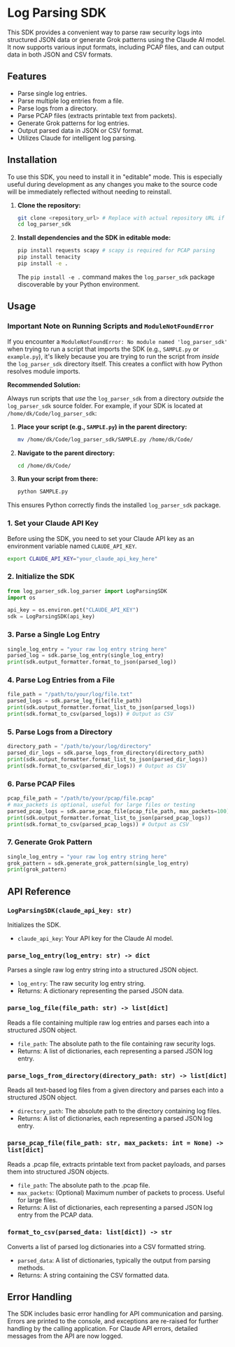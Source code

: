 # Log Parsing SDK

This SDK provides a convenient way to parse raw security logs into structured JSON data or generate Grok patterns using the Claude AI model. It now supports various input formats, including PCAP files, and can output data in both JSON and CSV formats.

## Features

*   Parse single log entries.
*   Parse multiple log entries from a file.
*   Parse logs from a directory.
*   Parse PCAP files (extracts printable text from packets).
*   Generate Grok patterns for log entries.
*   Output parsed data in JSON or CSV format.
*   Utilizes Claude for intelligent log parsing.

## Installation

To use this SDK, you need to install it in "editable" mode. This is especially useful during development as any changes you make to the source code will be immediately reflected without needing to reinstall.

1.  **Clone the repository:**
    ```bash
    git clone <repository_url> # Replace with actual repository URL if available
    cd log_parser_sdk
    ```
2.  **Install dependencies and the SDK in editable mode:**
    ```bash
    pip install requests scapy # scapy is required for PCAP parsing
    pip install tenacity
    pip install -e .
    ```
    The `pip install -e .` command makes the `log_parser_sdk` package discoverable by your Python environment.

## Usage

### Important Note on Running Scripts and `ModuleNotFoundError`

If you encounter a `ModuleNotFoundError: No module named 'log_parser_sdk'` when trying to run a script that imports the SDK (e.g., `SAMPLE.py` or `example.py`), it's likely because you are trying to run the script from *inside* the `log_parser_sdk` directory itself. This creates a conflict with how Python resolves module imports.

**Recommended Solution:**

Always run scripts that *use* the `log_parser_sdk` from a directory *outside* the `log_parser_sdk` source folder. For example, if your SDK is located at `/home/dk/Code/log_parser_sdk`:

1.  **Place your script (e.g., `SAMPLE.py`) in the parent directory:**
    ```bash
    mv /home/dk/Code/log_parser_sdk/SAMPLE.py /home/dk/Code/
    ```
2.  **Navigate to the parent directory:**
    ```bash
    cd /home/dk/Code/
    ```
3.  **Run your script from there:**
    ```bash
    python SAMPLE.py
    ```

This ensures Python correctly finds the installed `log_parser_sdk` package.

### 1. Set your Claude API Key

Before using the SDK, you need to set your Claude API key as an environment variable named `CLAUDE_API_KEY`.

```bash
export CLAUDE_API_KEY="your_claude_api_key_here"
```

### 2. Initialize the SDK

```python
from log_parser_sdk.log_parser import LogParsingSDK
import os

api_key = os.environ.get("CLAUDE_API_KEY")
sdk = LogParsingSDK(api_key)
```

### 3. Parse a Single Log Entry

```python
single_log_entry = "your raw log entry string here"
parsed_log = sdk.parse_log_entry(single_log_entry)
print(sdk.output_formatter.format_to_json(parsed_log))
```

### 4. Parse Log Entries from a File

```python
file_path = "/path/to/your/log/file.txt"
parsed_logs = sdk.parse_log_file(file_path)
print(sdk.output_formatter.format_list_to_json(parsed_logs))
print(sdk.format_to_csv(parsed_logs)) # Output as CSV
```

### 5. Parse Logs from a Directory

```python
directory_path = "/path/to/your/log/directory"
parsed_dir_logs = sdk.parse_logs_from_directory(directory_path)
print(sdk.output_formatter.format_list_to_json(parsed_dir_logs))
print(sdk.format_to_csv(parsed_dir_logs)) # Output as CSV
```

### 6. Parse PCAP Files

```python
pcap_file_path = "/path/to/your/pcap/file.pcap"
# max_packets is optional, useful for large files or testing
parsed_pcap_logs = sdk.parse_pcap_file(pcap_file_path, max_packets=100)
print(sdk.output_formatter.format_list_to_json(parsed_pcap_logs))
print(sdk.format_to_csv(parsed_pcap_logs)) # Output as CSV
```

### 7. Generate Grok Pattern

```python
single_log_entry = "your raw log entry string here"
grok_pattern = sdk.generate_grok_pattern(single_log_entry)
print(grok_pattern)
```

## API Reference

### `LogParsingSDK(claude_api_key: str)`

Initializes the SDK.

*   `claude_api_key`: Your API key for the Claude AI model.

### `parse_log_entry(log_entry: str) -> dict`

Parses a single raw log entry string into a structured JSON object.

*   `log_entry`: The raw security log entry string.
*   Returns: A dictionary representing the parsed JSON data.

### `parse_log_file(file_path: str) -> list[dict]`

Reads a file containing multiple raw log entries and parses each into a structured JSON object.

*   `file_path`: The absolute path to the file containing raw security logs.
*   Returns: A list of dictionaries, each representing a parsed JSON log entry.

### `parse_logs_from_directory(directory_path: str) -> list[dict]`

Reads all text-based log files from a given directory and parses each into a structured JSON object.

*   `directory_path`: The absolute path to the directory containing log files.
*   Returns: A list of dictionaries, each representing a parsed JSON log entry.

### `parse_pcap_file(file_path: str, max_packets: int = None) -> list[dict]`

Reads a .pcap file, extracts printable text from packet payloads, and parses them into structured JSON objects.

*   `file_path`: The absolute path to the .pcap file.
*   `max_packets`: (Optional) Maximum number of packets to process. Useful for large files.
*   Returns: A list of dictionaries, each representing a parsed JSON log entry from the PCAP data.

### `format_to_csv(parsed_data: list[dict]) -> str`

Converts a list of parsed log dictionaries into a CSV formatted string.

*   `parsed_data`: A list of dictionaries, typically the output from parsing methods.
*   Returns: A string containing the CSV formatted data.

## Error Handling

The SDK includes basic error handling for API communication and parsing. Errors are printed to the console, and exceptions are re-raised for further handling by the calling application. For Claude API errors, detailed messages from the API are now logged.


